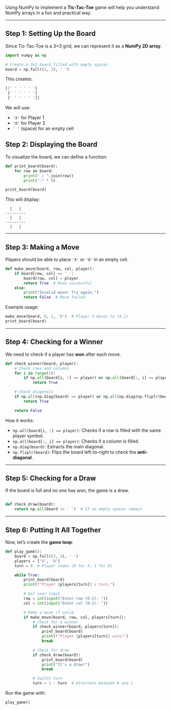 <!-- It is not a perfect game because chosing another row or column will through error( just for understanding or exploring numpy) -->
Using NumPy to implement a **Tic-Tac-Toe** game will help you understand NumPy arrays in a fun and practical way. 

---

## **Step 1: Setting Up the Board**

Since Tic-Tac-Toe is a 3×3 grid, we can represent it as a **NumPy 2D array**.

```python
import numpy as np

# Create a 3x3 board filled with empty spaces
board = np.full((3, 3), ' ')

```

This creates:

```css
[[' ' ' ' ' ']
 [' ' ' ' ' ']
 [' ' ' ' ' ']]

```

We will use:

- `'X'` for Player 1
- `'O'` for Player 2
- `' '` (space) for an empty cell

## **Step 2: Displaying the Board**

To visualize the board, we can define a function:

```python
def print_board(board):
    for row in board:
        print(" | ".join(row))
        print("-" * 9)

print_board(board)

```

This will display:

```
  |   |
---------
  |   |
---------
  |   |

```

---

## **Step 3: Making a Move**

Players should be able to place `'X'` or `'O'` in an empty cell.

```python
def make_move(board, row, col, player):
    if board[row, col] == ' ':
        board[row, col] = player
        return True  # Move successful
    else:
        print("Invalid move! Try again.")
        return False  # Move failed

```

Example usage:

```python
make_move(board, 0, 1, 'X')  # Player X moves to (0,1)
print_board(board)

```

---

## **Step 4: Checking for a Winner**

We need to check if a player has **won** after each move.

```python
def check_winner(board, player):
    # Check rows and columns
    for i in range(3):
        if np.all(board[i, :] == player) or np.all(board[:, i] == player):
            return True

    # Check diagonals
    if np.all(np.diag(board) == player) or np.all(np.diag(np.fliplr(board)) == player):
        return True

    return False

```

How it works:

- `np.all(board[i, :] == player)`: Checks if a row is filled with the same player symbol.
- `np.all(board[:, i] == player)`: Checks if a column is filled.
- `np.diag(board)`: Extracts the main diagonal.
- `np.fliplr(board)`: Flips the board left-to-right to check the **anti-diagonal**.

---

## **Step 5: Checking for a Draw**

If the board is full and no one has won, the game is a draw.

```python

def check_draw(board):
    return np.all(board != ' ')  # If no empty spaces remain

```

---

## **Step 6: Putting It All Together**

Now, let’s create the **game loop**:

```python
def play_game():
    board = np.full((3, 3), ' ')
    players = ['X', 'O']
    turn = 0  # Player index (0 for X, 1 for O)

    while True:
        print_board(board)
        print(f"Player {players[turn]}'s turn.")

        # Get user input
        row = int(input("Enter row (0-2): "))
        col = int(input("Enter col (0-2): "))

        # Make a move if valid
        if make_move(board, row, col, players[turn]):
            # Check for a winner
            if check_winner(board, players[turn]):
                print_board(board)
                print(f"Player {players[turn]} wins!")
                break

            # Check for draw
            if check_draw(board):
                print_board(board)
                print("It's a draw!")
                break

            # Switch turn
            turn = 1 - turn  # Alternate between 0 and 1

```

Run the game with:
```python
play_game()

```